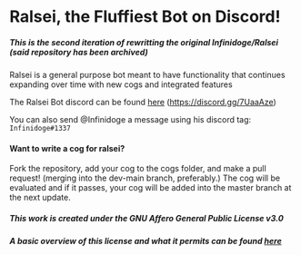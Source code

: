 # Ralsei, the Fluffiest Bot on Discord! 
##### This is the second iteration of rewritting the original Infinidoge/Ralsei (said repository has been archived)
Ralsei is a general purpose bot meant to have functionality that continues expanding over time with new cogs and integrated features

The Ralsei Bot discord can be found [here](https://discord.gg/7UaaAze) (https://discord.gg/7UaaAze)

You can also send @Infinidoge a message using his discord tag: `Infinidoge#1337`

#### Want to write a cog for ralsei?
Fork the repository, add your cog to the cogs folder, and make a pull request! (merging into the dev-main branch, preferably.)
The cog will be evaluated and if it passes, your cog will be added into the master branch at the next update.

##### This work is created under the GNU Affero General Public License v3.0
##### A basic overview of this license and what it permits can be found [here](https://choosealicense.com/licenses/agpl-3.0/)
